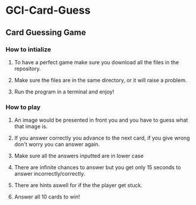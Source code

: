 # GCI-Card-Guess
## Card Guessing Game
### How to intialize

  1. To have a perfect game make sure you download all the files in the repository.
  
  2. Make sure the files are in the same directory, or it will raise a problem.
  
  3. Run the program in a terminal and enjoy!
### How to play
  1. An image would be presented in front you and you have to guess what that image is.
  
  2. If you answer correctly you advance to the next card, if you give wrong don't worry you can answer again.
  
  3. Make sure all the answers inputted are in lower case

  4. There are infinite chances to answer but you get only 15 seconds to answer incorrectly/correctly.
  
  5. There are hints aswell for if the the player get stuck.
  
  6. Answer all 10 cards to win!
